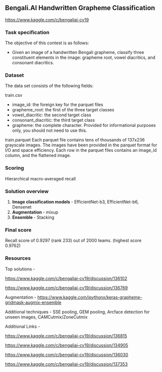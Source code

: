 ## Bengali.AI Handwritten Grapheme Classification

https://www.kaggle.com/c/bengaliai-cv19

### Task specification

The objective of this contest is as follows:

* Given an image of a handwritten Bengali grapheme, classify three constituent elements in the image: grapheme root, vowel diacritics, and consonant diacritics.

### Dataset

The data set consists of the following fields:

train.csv
* image_id: the foreign key for the parquet files
* grapheme_root: the first of the three target classes
* vowel_diacritic: the second target class
* consonant_diacritic: the third target class
* grapheme: the complete character. Provided for informational purposes only, you should not need to use this.

train.parquet
Each parquet file contains tens of thousands of 137x236 grayscale images. The images have been provided in the parquet format for I/O and space efficiency. Each row in the parquet files contains an image_id column, and the flattened image.

### Scoring

Hierarchical macro-averaged recall

### Solution overview

1. <b> Image classification models </b> - EfficientNet-b3, EfficientNet-b6, Densenet
2. <b> Augmentation </b> - mixup
3. <b> Ensemble </b> - Stacking

### Final score

Recall score of 0.9297 (rank 233) out of 2000 teams. (highest score 0.9762)

### Resources

Top solutions - 

https://www.kaggle.com/c/bengaliai-cv19/discussion/136102

https://www.kaggle.com/c/bengaliai-cv19/discussion/136769

Augmentation - https://www.kaggle.com/ipythonx/keras-grapheme-gridmask-augmix-ensemble

Additional techniques - SSE pooling, GEM pooling, Arcface detection for unseen images, CAMCutmix/ZoneCutmix

Additional Links -	

https://www.kaggle.com/c/bengaliai-cv19/discussion/136815

https://www.kaggle.com/c/bengaliai-cv19/discussion/134905

https://www.kaggle.com/c/bengaliai-cv19/discussion/136030

https://www.kaggle.com/c/bengaliai-cv19/discussion/137353
